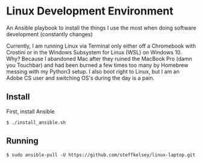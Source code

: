 # Linux Development Environment

An Ansible playbook to install the things I use the most when doing
software development (constantly changes) 

Currently, I am running Linux via Terminal only either off a Chromebook
with Crostini or in the Windows Subsystem for Linux (WSL) on Windows 10.
Why? Because I abandoned Mac after they ruined the MacBook Pro (damn you
Touchbar) and had been burned a few times too many by Homebrew messing with
my Python3 setup. I also boot right to Linux, but I am an Adobe CS user
and switching OS's during the day is a pain.

## Install

First, install Ansible 

`$ ./install_ansible.sh` 

## Running

`$ sudo ansible-pull -U https://github.com/steffkelsey/linux-laptop.git`
